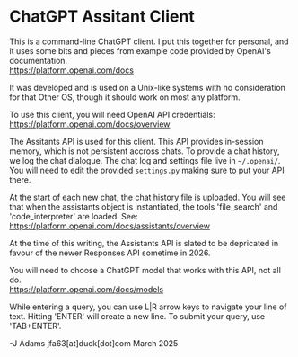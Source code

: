 # ChatGPT Assitant Client
  
  This is a command-line ChatGPT client. I put this together
for personal, and it uses some bits and pieces from example code
provided by OpenAI's documentation.  
https://platform.openai.com/docs  
  
  It was developed and is used on a Unix-like systems with no
consideration for that Other OS, though it should work on
most any platform.  
  
  To use this client, you will need OpenAI API credentials:  
https://platform.openai.com/docs/overview  
  
  The Assitants API is used for this client. This API provides
in-session memory, which is not persistent accross chats. To
provide a chat history, we log the chat dialogue. The chat log
and settings file live in `~/.openai/`. You will need to edit the
provided `settings.py` making sure to put your API there.
  
At the start of each new chat, the chat history file is uploaded. You will
see that when the assistants object is instantiated, the tools
'file_search' and 'code_interpreter' are loaded. See:  
https://platform.openai.com/docs/assistants/overview  
  
  At the time of this writing, the Assistants API is slated to
be depricated in favour of the newer Responses API sometime
in 2026.  
  
  You will need to choose a ChatGPT model that works with
this API, not all do.  
https://platform.openai.com/docs/models  
  
  While entering a query, you can use L|R arrow keys to navigate
your line of text. Hitting 'ENTER' will create a new line. To submit
your query, use 'TAB+ENTER'.  
  
-J Adams jfa63[at]duck[dot]com March 2025
